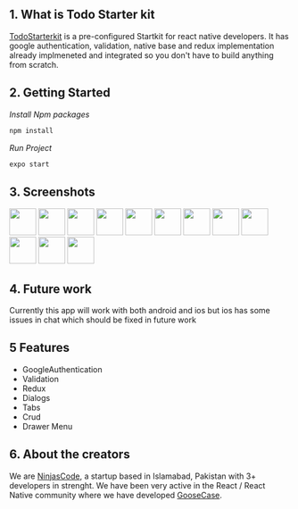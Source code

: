 ## 1. What is Todo Starter kit
[TodoStarterkit](https://expo.io/@m_adnan_93/my-redux-app) is a pre-configured Startkit for react native developers. It has google authentication, validation, native base and redux implementation already implmeneted and integrated so you don't have to build anything from scratch.

## 2.  Getting Started

*Install Npm packages*

```js
npm install
```

*Run Project*

```js
expo start
```

## 3. Screenshots

<img src="https://github.com/SharanGoharKhan/Todo-React-Native-app/raw/master/screenshots/login.jpg" width="48">
<img src="https://github.com/SharanGoharKhan/Todo-React-Native-app/raw/master/screenshots/forgot.jpg" width="48">
<img src="https://github.com/SharanGoharKhan/Todo-React-Native-app/raw/master/screenshots/create.jpg" width="48">
<img src="https://github.com/SharanGoharKhan/Todo-React-Native-app/raw/master/screenshots/drawer.jpg" width="48">
<img src="https://github.com/SharanGoharKhan/Todo-React-Native-app/raw/master/screenshots/home.jpg" width="48">
<img src="https://github.com/SharanGoharKhan/Todo-React-Native-app/raw/master/screenshots/chat.jpg" width="48">
<img src="https://github.com/SharanGoharKhan/Todo-React-Native-app/raw/master/screenshots/calendar.jpg" width="48">
<img src="https://github.com/SharanGoharKhan/Todo-React-Native-app/raw/master/screenshots/profile.jpg" width="48">
<img src="https://github.com/SharanGoharKhan/Todo-React-Native-app/raw/master/screenshots/map.jpg" width="48">
<img src="https://github.com/SharanGoharKhan/Todo-React-Native-app/raw/master/screenshots/todo.jpg" width="48">
<img src="https://github.com/SharanGoharKhan/Todo-React-Native-app/raw/master/screenshots/todoList.jpg" width="48">
<img src="https://github.com/SharanGoharKhan/Todo-React-Native-app/raw/master/screenshots/todoDialog.jpg" width="48">

## 4. Future work

Currently this app will work with both android and ios but ios has some issues in chat which should be fixed in future work


## 5 Features

*   GoogleAuthentication
*   Validation
*   Redux
*   Dialogs
*   Tabs
*   Crud
*   Drawer Menu

## 6. About the creators

We are [NinjasCode](http://ninjascode.com/), a startup based in Islamabad, Pakistan with 3+ developers in strenght. We have been very active in the React / React Native community where we have developed [GooseCase](https://goosecase.com).
